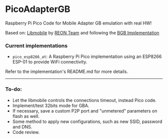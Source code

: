 # PicoAdapterGB
Raspberry Pi Pico Code for Mobile Adapter GB emulation with real HW!

Based on: [Libmobile](https://github.com/REONTeam/libmobile) by [REON Team](https://github.com/REONTeam) and following the [BGB Implementation](https://github.com/REONTeam/libmobile-bgb)

### Current implementations
- `pico_esp8266_at`: A Raspberry Pi Pico implementation using an ESP8266 ESP-01 to provide WiFi connectivity. 

Refer to the implementation's README.md for more details.

-----------------------
### To-do:
* Let the libmobile controls the connections timeout, instead Pico code.
* Implement/test 32bits mode for GBA.
* If necessary, save a custom P2P port and "unmetered" parameters on flash as well.
* Some method to apply new configurations, such as new SSID, password and DNS.
* Code review.
